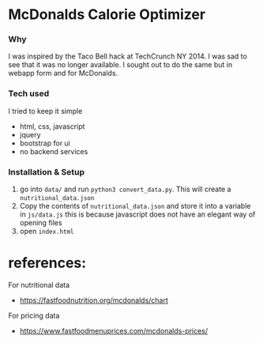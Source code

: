 # McDonalds Calorie Optimizer

### Why
I was inspired by the Taco Bell hack at TechCrunch NY 2014. I was sad to see that it was no longer available. I sought out to do the same but in webapp form and for McDonalds.

### Tech used
I tried to keep it simple
- html, css, javascript
- jquery
- bootstrap for ui
- no backend services

### Installation & Setup
1. go into `data/` and run `python3 convert_data.py`. This will create a `nutritional_data.json`
2. Copy the contents of `nutritional_data.json` and store it into a variable in `js/data.js` this is because javascript does not have an elegant way of opening files
3. open `index.html`


# references:

For nutritional data
- https://fastfoodnutrition.org/mcdonalds/chart

For pricing data
- https://www.fastfoodmenuprices.com/mcdonalds-prices/
